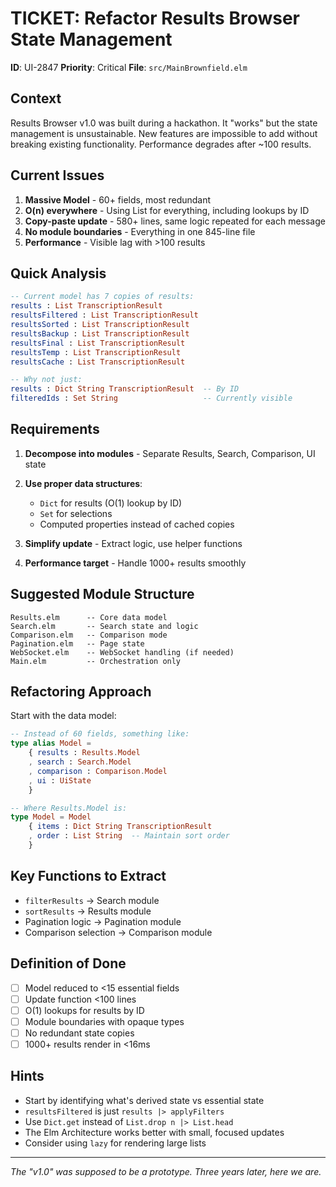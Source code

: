 # TICKET: Refactor Results Browser State Management

**ID**: UI-2847
**Priority**: Critical
**File**: `src/MainBrownfield.elm`

## Context

Results Browser v1.0 was built during a hackathon. It "works" but the state management is unsustainable. New features are impossible to add without breaking existing functionality. Performance degrades after ~100 results.

## Current Issues

1. **Massive Model** - 60+ fields, most redundant
2. **O(n) everywhere** - Using List for everything, including lookups by ID
3. **Copy-paste update** - 580+ lines, same logic repeated for each message
4. **No module boundaries** - Everything in one 845-line file
5. **Performance** - Visible lag with >100 results

## Quick Analysis

```elm
-- Current model has 7 copies of results:
results : List TranscriptionResult
resultsFiltered : List TranscriptionResult
resultsSorted : List TranscriptionResult
resultsBackup : List TranscriptionResult
resultsFinal : List TranscriptionResult
resultsTemp : List TranscriptionResult
resultsCache : List TranscriptionResult

-- Why not just:
results : Dict String TranscriptionResult  -- By ID
filteredIds : Set String                   -- Currently visible
```

## Requirements

1. **Decompose into modules** - Separate Results, Search, Comparison, UI state

2. **Use proper data structures**:
   - `Dict` for results (O(1) lookup by ID)
   - `Set` for selections
   - Computed properties instead of cached copies

3. **Simplify update** - Extract logic, use helper functions

4. **Performance target** - Handle 1000+ results smoothly

## Suggested Module Structure

```
Results.elm      -- Core data model
Search.elm       -- Search state and logic
Comparison.elm   -- Comparison mode
Pagination.elm   -- Page state
WebSocket.elm    -- WebSocket handling (if needed)
Main.elm         -- Orchestration only
```

## Refactoring Approach

Start with the data model:
```elm
-- Instead of 60 fields, something like:
type alias Model =
    { results : Results.Model
    , search : Search.Model
    , comparison : Comparison.Model
    , ui : UiState
    }

-- Where Results.Model is:
type Model = Model
    { items : Dict String TranscriptionResult
    , order : List String  -- Maintain sort order
    }
```

## Key Functions to Extract

- `filterResults` → Search module
- `sortResults` → Results module
- Pagination logic → Pagination module
- Comparison selection → Comparison module

## Definition of Done

- [ ] Model reduced to <15 essential fields
- [ ] Update function <100 lines
- [ ] O(1) lookups for results by ID
- [ ] Module boundaries with opaque types
- [ ] No redundant state copies
- [ ] 1000+ results render in <16ms

## Hints

- Start by identifying what's derived state vs essential state
- `resultsFiltered` is just `results |> applyFilters`
- Use `Dict.get` instead of `List.drop n |> List.head`
- The Elm Architecture works better with small, focused updates
- Consider using `lazy` for rendering large lists

---

*The "v1.0" was supposed to be a prototype. Three years later, here we are.*